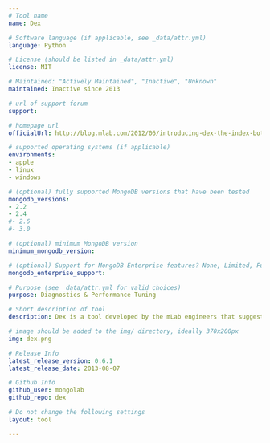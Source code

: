 ```yaml
---
# Tool name
name: Dex

# Software language (if applicable, see _data/attr.yml)
language: Python

# License (should be listed in _data/attr.yml)
license: MIT

# Maintained: "Actively Maintained", "Inactive", "Unknown"
maintained: Inactive since 2013

# url of support forum
support: 

# homepage url
officialUrl: http://blog.mlab.com/2012/06/introducing-dex-the-index-bot/

# supported operating systems (if applicable)
environments:
- apple
- linux
- windows

# (optional) fully supported MongoDB versions that have been tested
mongodb_versions:
- 2.2
- 2.4
#- 2.6
#- 3.0

# (optional) minimum MongoDB version
minimum_mongodb_version:

# (optional) Support for MongoDB Enterprise features? None, Limited, Full
mongodb_enterprise_support: 

# Purpose (see _data/attr.yml for valid choices)
purpose: Diagnostics & Performance Tuning

# Short description of tool
description: Dex is a tool developed by the mLab engineers that suggests corrections to your indexes based on logged queries.

# image should be added to the img/ directory, ideally 370x200px
img: dex.png

# Release Info
latest_release_version: 0.6.1
latest_release_date: 2013-08-07

# Github Info
github_user: mongolab
github_repo: dex

# Do not change the following settings
layout: tool

---
```

